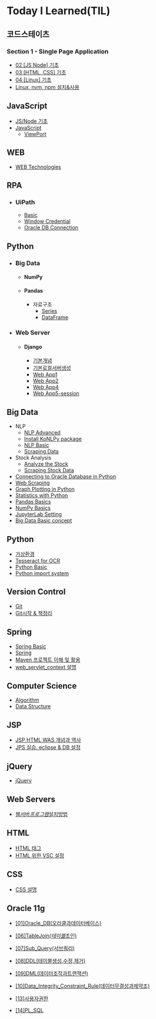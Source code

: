 # Today I Learned(TIL)

## 코드스테이츠

### Section 1 - Single Page Application

- [02 [JS Node] 기초](<https://github.com/MagnaPax/TIL/blob/master/CodeStates/(SEB)_Section1-Single_Page_Application/02_(JS-Node)_%EA%B8%B0%EC%B4%88.md>)
- [03 [HTML, CSS] 기초](<https://github.com/MagnaPax/TIL/blob/master/CodeStates/(SEB)_Section1-Single_Page_Application/03_(HTML-CSS)_%EA%B8%B0%EC%B4%88.md>)
- [04 [Linux] 기초](<https://github.com/MagnaPax/TIL/blob/master/CodeStates/(SEB)_Section1-Single_Page_Application/04_(Linux)_%EA%B8%B0%EC%B4%88.md>)
- [Linux, nvm, npm 설치&사용](<https://github.com/MagnaPax/TIL/blob/master/CodeStates/(SEB)_Section1-Single_Page_Application/Linux_nvm_npm%EC%84%A4%EC%B9%98%EC%99%80%EC%82%AC%EC%9A%A9.md>)

## JavaScript

- [JS/Node 기초](https://github.com/MagnaPax/TIL/blob/master/WEB/JavaScript/01%5BJS.Node%5D%EA%B8%B0%EC%B4%88.md)
- [JavaScript](https://github.com/MagnaPax/TIL/blob/master/WEB/JavaScript/JavaScript.md)
  - [ViewPort](https://github.com/MagnaPax/TIL/blob/master/WEB/JavaScript/ViewPort.md)

## WEB

- [WEB Technologies](https://github.com/MagnaPax/TIL/blob/master/WEB/WEB_Technologies.md)

## RPA

- ### UiPath
  - [Basic](https://github.com/MagnaPax/TIL/blob/master/RPA/UiPath.md)
  - [Window Credential](https://github.com/MagnaPax/TIL/blob/master/RPA/WindowCredential.md)
  - [Oracle DB Connection](https://github.com/MagnaPax/TIL/blob/master/RPA/DB%EC%97%B0%EA%B2%B0.md)

## Python

- ### Big Data

  - #### NumPy
  - #### Pandas
    - 자료구조
      - [Series](https://github.com/MagnaPax/TIL/blob/master/Python/Big%20Data/Series.md)
      - [DataFrame](https://github.com/MagnaPax/TIL/blob/master/Python/Big%20Data/DataFrame.md)

- ### Web Server
  - #### Django
    - [기본개념](https://github.com/MagnaPax/TIL/blob/master/Django/BasicConceptOfDjango.md)
    - [기본로컬서버생성](https://github.com/MagnaPax/TIL/blob/master/Django/%EB%A1%9C%EC%BB%AC%EC%84%9C%EB%B2%84%EC%83%9D%EC%84%B1.md)
    - [Web App1](https://github.com/MagnaPax/TIL/blob/master/Django/Django_WebApp01.md)
    - [Web App2](https://github.com/MagnaPax/TIL/blob/master/Django/Django_WebApp02.md)
    - [Web App4](https://github.com/MagnaPax/TIL/blob/master/Django/Django_WebApp04.md)
    - [Web App5-session](https://github.com/MagnaPax/TIL/blob/master/Django/login%20%EC%9B%B9%EC%95%B1%20%EC%8B%A4%ED%96%89%EC%88%9C%EC%84%9C.md)

## Big Data

- NLP
  - [NLP Advanced](https://github.com/MagnaPax/TIL/blob/master/BigData/koMovAna.md)
  - [Install KoNLPy package](https://github.com/MagnaPax/TIL/blob/master/BigData/KoNLPy.md)
  - [NLP Basic](https://github.com/MagnaPax/TIL/blob/master/BigData/MovAna.md)
  - [Scraping Data](https://github.com/MagnaPax/TIL/blob/master/BigData/movrev.md)
- Stock Analysis
  - [Analyze the Stock](https://github.com/MagnaPax/TIL/blob/master/BigData/stockAna.md)
  - [Scraping Stock Data](https://github.com/MagnaPax/TIL/blob/master/BigData/stockBasic.md)
- [Connecting to Oracle Database in Python](https://github.com/MagnaPax/TIL/blob/master/BigData/Connecting%20to%20Oracle%20Database%20in%20Python.md)
- [Web Scraping](https://github.com/MagnaPax/TIL/blob/master/BigData/Web_Scraping.md)
- [Graph Plotting in Python]()
- [Statistics with Python]()
- [Pandas Basics]()
- [NumPy Basics]()
- [JupyterLab Setting](https://github.com/MagnaPax/TIL/blob/master/BigData/JupyterLab.md)
- [Big Data Basic concept](https://github.com/MagnaPax/TIL/blob/master/BigData/BigData.md)

## Python

- [가상환경](https://github.com/MagnaPax/TIL/blob/master/Python/virtual_env.md)
- [Tesseract for OCR](https://github.com/MagnaPax/TIL/blob/master/Python/tesseract.md)
- [Python Basic](https://github.com/MagnaPax/TIL/blob/master/Python/Python_Basic.md)
- [Python import system](https://github.com/MagnaPax/TIL/blob/master/Python/python_import.md)

## Version Control

- [Git](https://github.com/MagnaPax/TIL/blob/master/GIT/git.md)
- [Git시작 & 책정리](https://github.com/MagnaPax/TIL/blob/master/GIT/git2.md)

## Spring

- [Spring Basic](https://github.com/MagnaPax/TIL/blob/master/WEB/Spring_Framework/Spring%20Basic.md)
- [Spring](https://github.com/MagnaPax/TIL/commit/27b86b491f9071b199d00b11df32682540811df3?short_path=f3c729c#diff-f3c729cd72c7d9b4f8551d8c42f5b48e)
- [Maven 프로젝트 이해 및 활용](https://github.com/MagnaPax/TIL/blob/master/WEB/Spring_Framework/Maven%20%ED%94%84%EB%A1%9C%EC%A0%9D%ED%8A%B8%20%EC%9D%B4%ED%95%B4%20%EB%B0%8F%20%ED%99%9C%EC%9A%A9.md)
- [web_servlet_context 설명](https://github.com/MagnaPax/TIL/blob/master/WEB/Spring_Framework/web_servlet_context%20%EC%84%A4%EB%AA%85.md)

## Computer Science

- [Algorithm](https://github.com/MagnaPax/TIL/commit/1aa4a67c74cb450d0822d24382dce1f3a1dec874?short_path=994f8e0#diff-994f8e0f3e88eead8d28bd97ed4b2ffd)
- [Data Structure]()

## JSP

- [JSP HTML WAS 개념과 역사](https://github.com/MagnaPax/TIL/blob/master/WEB/JSP/jsp.md)
- [JPS 실습. eclipse & DB 설정](https://github.com/MagnaPax/TIL/blob/master/WEB/JSP/DB_%EC%9D%B4%ED%81%B4%EB%A6%BD%EC%8A%A4%EC%84%A4%EC%A0%95.md)

## jQuery

- [jQuery](https://github.com/MagnaPax/TIL/blob/master/WEB/jQuery/jQuery.md)

## Web Servers

- [웹서버*프로그램*설치방법](https://github.com/MagnaPax/TIL/blob/master/WEB/Web%20Servers/%EC%9B%B9%EC%84%9C%EB%B2%84_%ED%94%84%EB%A1%9C%EA%B7%B8%EB%9E%A8_%EC%84%A4%EC%B9%98%EB%B0%A9%EB%B2%95.md)

## HTML

- [HTML 태그](https://github.com/MagnaPax/TIL/blob/master/WEB/HTML/HTML%ED%83%9C%EA%B7%B8.md)
- [HTML 위한 VSC 설정](https://github.com/MagnaPax/TIL/blob/master/WEB/HTML/html%EC%9C%84%ED%95%9CVSCode%EC%84%B8%ED%8C%85.md)

## CSS

- [CSS 설명](https://github.com/MagnaPax/TIL/blob/master/WEB/CSS/CSS.md)

## Oracle 11g

- [[01]Oracle_DB(오라클과데이터베이스)](<https://github.com/MagnaPax/TIL/blob/master/DB/Oracle_Programming/%5B01%5DOracle_DB(%EC%98%A4%EB%9D%BC%ED%81%B4%EA%B3%BC%EB%8D%B0%EC%9D%B4%ED%84%B0%EB%B2%A0%EC%9D%B4%EC%8A%A4).md>)

- [[06]Table*Join(테이블*조인)](<https://github.com/MagnaPax/TIL/blob/master/DB/Oracle_Programming/%5B06%5DTable_Join(%ED%85%8C%EC%9D%B4%EB%B8%94_%EC%A1%B0%EC%9D%B8).md>)

- [[07]Sub_Query(서브쿼리)](<https://github.com/MagnaPax/TIL/blob/master/DB/Oracle_Programming/%5B07%5DSub_Query(%EC%84%9C%EB%B8%8C%EC%BF%BC%EB%A6%AC).md>)

- [[08]DDL(테이블생성,수정,제거)](<https://github.com/MagnaPax/TIL/blob/master/DB/Oracle_Programming/%5B08%5DDDL(%ED%85%8C%EC%9D%B4%EB%B8%94%EC%83%9D%EC%84%B1%2C%EC%88%98%EC%A0%95%2C%EC%A0%9C%EA%B1%B0).md>)
- [[09]DML(데이터조작과트랜잭션)](<https://github.com/MagnaPax/TIL/blob/master/DB/Oracle_Programming/%5B09%5DDML(%EB%8D%B0%EC%9D%B4%ED%84%B0%EC%A1%B0%EC%9E%91%EA%B3%BC%ED%8A%B8%EB%9E%9C%EC%9E%AD%EC%85%98).md>)

- [[10]Data_Integrity_Constraint_Rule(데이터무결성과제약조)](<https://github.com/MagnaPax/TIL/blob/master/DB/Oracle_Programming/%5B10%5DData_Integrity_Constraint_Rule(%EB%8D%B0%EC%9D%B4%ED%84%B0%EB%AC%B4%EA%B2%B0%EC%84%B1%EA%B3%BC%EC%A0%9C%EC%95%BD%EC%A1%B0).md>)

- [[13]사용자권한](https://github.com/MagnaPax/TIL/blob/master/DB/Oracle_Programming/%5B13%5D%EC%82%AC%EC%9A%A9%EC%9E%90%EA%B6%8C%ED%95%9C.md)

- [[14]PL_SQL](https://github.com/MagnaPax/TIL/blob/master/DB/Oracle_Programming/%5B14%5DPL_SQL.md)

<!--

* Security 학습
  * Stater Class
    * [Module 1](https://github.com/cheese10yun/TIL/blob/master/Spring/security/Starter%20Class/module-01.md)
    *

-->
